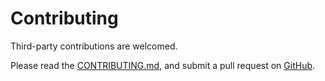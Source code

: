 # Contributing

Third-party contributions are welcomed.

Please read the [CONTRIBUTING.md](https://github.com/piotereks/isobar-ext/blob/master/CONTRIBUTING.md), and submit a pull request on [GitHub](https://github.com/piotereks/isobar-ext).